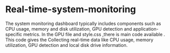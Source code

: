 # Real-time-system-monitoring
 The system monitoring dashboard typically includes components such as CPU usage, memory and disk utilization, GPU detection  and application-specific metrics. 
 In the GPU file and style.css ,there is main code available .
 This code gives the Collecting real-time data like CPU usage, memory utilization, GPU detection and local disk drive information.
